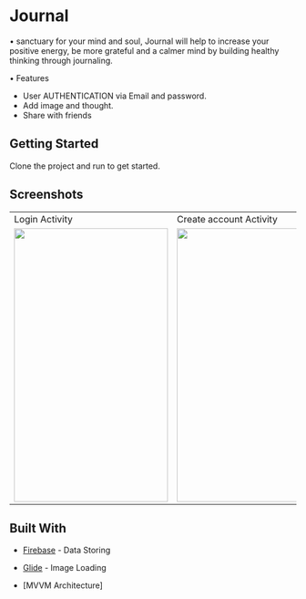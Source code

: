 # Journal
• sanctuary for your mind and soul, Journal will help to increase your positive energy,
be more grateful and a calmer mind by building healthy thinking through journaling.


• Features
* User AUTHENTICATION via Email and password.
* Add image and thought.
* Share with friends

## Getting Started

Clone the project and run to get started.

## Screenshots

<table>
  <tr>
     <td>Login Activity</td>
     <td>Create account Activity</td>
     <td>Add Journal Activity</td>
     <td>Journals Activity</td>
  </tr>
  <tr>
    <td><img src="https://user-images.githubusercontent.com/71267021/109410036-5d896f80-79bd-11eb-8f8d-f611ce618a17.png" width=270 height=480></td>
    <td><img src="https://user-images.githubusercontent.com/71267021/109410304-890d5980-79bf-11eb-97f1-39833e65e333.jpg" width=270 height=480></td>
    <td><img src="https://user-images.githubusercontent.com/71267021/111979648-5290ad80-8b2b-11eb-9de3-c2253199496c.jpg" width=270 height=480></td>
    <td><img src="https://user-images.githubusercontent.com/71267021/109410348-e7d2d300-79bf-11eb-94d3-1b8bace98145.jpg" width=270 height=480></td>
  </tr>
 </table>










## Built With
* [Firebase](https://firebase.google.com/?gclid=CjwKCAjwgOGCBhAlEiwA7FUXkiys8GjF8LlpDkjYEPLy_2I0Y3h9hPSldCpJM-UEzz8LLahB4G9RyxoCi_kQAvD_BwE&gclsrc=aw.ds) - Data Storing 

* [Glide](https://github.com/bumptech/glide) - Image Loading

* [MVVM Architecture]





